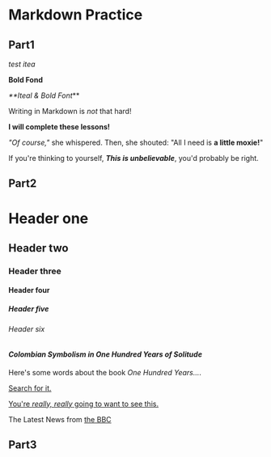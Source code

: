 # Markdown Practice

## Part1
_test itea_

**Bold Fond**

_**Iteal & Bold Font_**

Writing in Markdown is _not_ that hard!

**I will complete these lessons!**

_"Of course,"_ she whispered. Then, she shouted: "All I need is **a little moxie!**"

If you're thinking to yourself, **_This is unbelievable_**, you'd probably be right.

## Part2
# Header one
## Header two
### Header three
#### Header four
##### Header five
###### Header six

#### _Colombian Symbolism in One Hundred Years of Solitude_
Here's some words about the book _One Hundred Years..._.

[Search for it.](https://www.google.com/)

[You're _really, really_ going to want to see this.](https://www.dailykitten.com)

The Latest News from [the BBC](https://www.bbc.com/news)

## Part3

